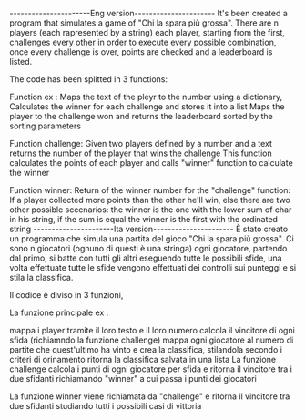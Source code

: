 ----------------------Eng version---------------------- 
It's been created a program that simulates a game of "Chi la spara più grossa". There are n players (each rapresented by a string) each player, starting from the first, challenges every other in order to execute every possible combination, once every challenge is over, points are checked and a leaderboard is listed.

The code has been splitted in 3 functions:

Function ex : Maps the text of the pleyr to the number using a dictionary, Calculates the winner for each challenge and stores it into a list Maps the player to the challenge won and returns the leaderboard sorted by the sorting parameters

Function challenge: Given two players defined by a number and a text returns the number of the player that wins the challenge This function calculates the points of each player and calls "winner" function to calculate the winner

Function winner: Return of the winner number for the "challenge" function: If a player collected more points than the other he'll win, else there are two other possible scecnarios: the winner is the one with the lower sum of char in his string, if the sum is equal the winner is the first with the ordinated string
----------------------Ita version---------------------- 
È stato creato un programma che simula una partita del gioco "Chi la spara più grossa". Ci sono n giocatori (ognuno di questi è una stringa) ogni giocatore, partendo dal primo, si batte con tutti gli altri eseguendo tutte le possibili sfide, una volta effettuate tutte le sfide vengono effettuati dei controlli sui punteggi e si stila la classifica.

Il codice è diviso in 3 funzioni,

La funzione principale ex :

mappa i player tramite il loro testo e il loro numero
calcola il vincitore di ogni sfida (richiamndo la funzione challenge)
mappa ogni giocatore al numero di partite che quest'ultimo ha vinto e crea la classifica, stilandola secondo i criteri di orinamento
ritorna la classifica salvata in una lista
La funzione challenge calcola i punti di ogni giocatore per sfida e ritorna il vincitore tra i due sfidanti richiamando "winner" a cui passa i punti dei giocatori

La funzione winner viene richiamata da "challenge" e ritorna il vincitore tra due sfidanti studiando tutti i possibili casi di vittoria


